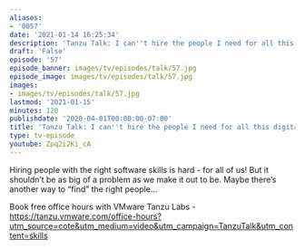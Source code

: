 ```yaml
---
aliases:
- '0057'
date: '2021-01-14 16:25:34'
description: 'Tanzu Talk: I can''t hire the people I need for all this digital transformation'
draft: 'False'
episode: '57'
episode_banner: images/tv/episodes/talk/57.jpg
episode_image: images/tv/episodes/talk/57.jpg
images:
- images/tv/episodes/talk/57.jpg
lastmod: '2021-01-15'
minutes: 120
publishdate: '2020-04-01T00:00:00-07:00'
title: 'Tanzu Talk: I can''t hire the people I need for all this digital transformation'
type: tv-episode
youtube: Zpq2i2Ki_cA
---
```


Hiring people with the right software skills is hard - for all of us! But it shouldn’t be as big of a problem as we make it out to be. Maybe there’s another way to “find” the right people…

Book free office hours with VMware Tanzu Labs  - https://tanzu.vmware.com/office-hours?utm_source=cote&utm_medium=video&utm_campaign=TanzuTalk&utm_content=skills
